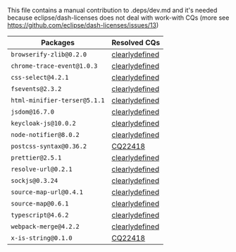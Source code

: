 This file contains a manual contribution to .deps/dev.md and it's needed because eclipse/dash-licenses does not deal with work-with CQs (more see https://github.com/eclipse/dash-licenses/issues/13)

| Packages | Resolved CQs |
| --- | --- |
| `browserify-zlib@0.2.0` | [clearlydefined](https://clearlydefined.io/definitions/npm/npmjs/-/browserify-zlib/0.2.0) |
| `chrome-trace-event@1.0.3` | [clearlydefined](https://clearlydefined.io/definitions/npm/npmjs/-/chrome-trace-event/1.0.3) |
| `css-select@4.2.1` | [clearlydefined](https://clearlydefined.io/definitions/npm/npmjs/-/css-select/4.2.1) |
| `fsevents@2.3.2` | [clearlydefined](https://clearlydefined.io/definitions/npm/npmjs/-/fsevents/2.3.2) |
| `html-minifier-terser@5.1.1` | [clearlydefined](https://clearlydefined.io/definitions/npm/npmjs/-/html-minifier-terser/5.1.1) |
| `jsdom@16.7.0` | [clearlydefined](https://clearlydefined.io/definitions/npm/npmjs/-/jsdom/16.7.0) |
| `keycloak-js@10.0.2` | [clearlydefined](https://clearlydefined.io/definitions/npm/npmjs/-/keycloak-js/10.0.2) |
| `node-notifier@8.0.2` | [clearlydefined](https://clearlydefined.io/definitions/npm/npmjs/-/node-notifier/8.0.2) |
| `postcss-syntax@0.36.2` | [CQ22418](https://dev.eclipse.org/ipzilla/show_bug.cgi?id=22418) |
| `prettier@2.5.1` | [clearlydefined](https://clearlydefined.io/definitions/npm/npmjs/-/prettier/2.5.1) |
| `resolve-url@0.2.1` | [clearlydefined](https://clearlydefined.io/definitions/npm/npmjs/-/resolve-url/0.2.1) |
| `sockjs@0.3.24` | [clearlydefined](https://clearlydefined.io/definitions/npm/npmjs/-/sockjs/0.3.24) |
| `source-map-url@0.4.1` | [clearlydefined](https://clearlydefined.io/definitions/npm/npmjs/-/source-map-url/0.4.1) |
| `source-map@0.6.1` | [clearlydefined](https://clearlydefined.io/definitions/npm/npmjs/-/source-map/0.6.1) |
| `typescript@4.6.2` | [clearlydefined](https://clearlydefined.io/definitions/npm/npmjs/-/typescript/4.6.2) |
| `webpack-merge@4.2.2` | [clearlydefined](https://clearlydefined.io/definitions/npm/npmjs/-/webpack-merge/4.2.2) |
| `x-is-string@0.1.0` | [CQ22418](https://dev.eclipse.org/ipzilla/show_bug.cgi?id=22418) |
